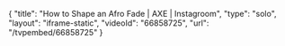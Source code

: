 {
    "title": "How to Shape an Afro Fade | AXE | Instagroom",
    "type": "solo",
    "layout": "iframe-static",
    "videoId": "66858725",
    "url": "\/tvpembed\/66858725"
}